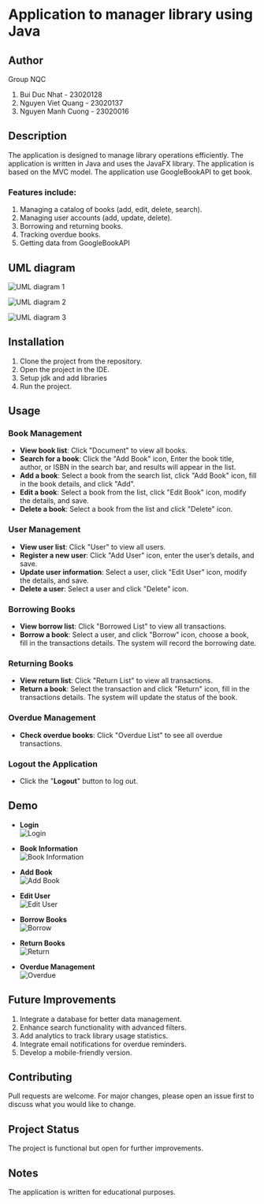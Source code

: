 # Application to manager library using Java

## Author
Group NQC
1. Bui Duc Nhat - 23020128
2. Nguyen Viet Quang - 23020137
3. Nguyen Manh Cuong - 23020016

## Description
The application is designed to manage library operations efficiently. The application is written in Java and uses the JavaFX library. The application is based on the MVC model. The application use GoogleBookAPI to get book.

### Features include:
1. Managing a catalog of books (add, edit, delete, search).
2. Managing user accounts (add, update, delete).
3. Borrowing and returning books.
4. Tracking overdue books.
5. Getting data from GoogleBookAPI

## UML diagram
![UML diagram 1](src/main/resources/org/preview/inheritanceTree1.png)

![UML diagram 2](src/main/resources/org/preview/inheritanceTree2.png)

![UML diagram 3](src/main/resources/org/preview/inheritanceTree3.png)

## Installation
1. Clone the project from the repository.
2. Open the project in the IDE.
3. Setup jdk and add libraries
4. Run the project.

## Usage
### Book Management
- **View book list**: Click "Document" to view all books.
- **Search for a book**: Click the "Add Book" icon, Enter the book title, author, or ISBN in the search bar, and results will appear in the list.
- **Add a book**: Select a book from the search list, click "Add Book" icon, fill in the book details, and click "Add".
- **Edit a book**: Select a book from the list, click "Edit Book" icon, modify the details, and save.
- **Delete a book**: Select a book from the list and click "Delete" icon.

### User Management
- **View user list**: Click "User" to view all users.
- **Register a new user**: Click "Add User" icon, enter the user’s details, and save.
- **Update user information**: Select a user, click "Edit User" icon, modify the details, and save.
- **Delete a user**: Select a user and click "Delete" icon.

### Borrowing Books
- **View borrow list**: Click "Borrowed List" to view all transactions.
- **Borrow a book**: Select a user, and click "Borrow" icon, choose a book, fill in the transactions details. The system will record the borrowing date.

### Returning Books
- **View return list**: Click "Return List" to view all transactions.
- **Return a book**: Select the transaction and click "Return" icon, fill in the transactions details. The system will update the status of the book.

### Overdue Management
- **Check overdue books**: Click "Overdue List" to see all overdue transactions.

### Logout the Application
- Click the "**Logout**" button to log out.

## Demo
+ **Login**  
  ![Login](src/main/resources/org/preview/Login.png)

+ **Book Information**  
  ![Book Information](src/main/resources/org/preview/BookInformation.png)

+ **Add Book**  
  ![Add Book](src/main/resources/org/preview/AddBook.png)

+ **Edit User**  
  ![Edit User](src/main/resources/org/preview/EditUser.png)

+ **Borrow Books**  
  ![Borrow](src/main/resources/org/preview/Borrow.png)

+ **Return Books**  
  ![Return](src/main/resources/org/preview/Return.png)

+ **Overdue Management**  
  ![Overdue](src/main/resources/org/preview/Overdue.png)


## Future Improvements
1. Integrate a database for better data management.
2. Enhance search functionality with advanced filters.
3. Add analytics to track library usage statistics.
4. Integrate email notifications for overdue reminders.
5. Develop a mobile-friendly version.

## Contributing
Pull requests are welcome. For major changes, please open an issue first to discuss what you would like to change.

## Project Status
The project is functional but open for further improvements.

## Notes
The application is written for educational purposes.